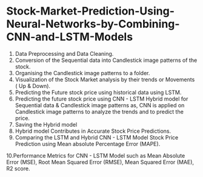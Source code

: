 # Stock-Market-Prediction-Using-Neural-Networks-by-Combining-CNN-and-LSTM-Models


1. Data Preprocessing and Data Cleaning.
2. Conversion of the Sequential data into Candlestick image patterns of the stock.
3. Organising the Candlestick image patterns to a folder.
4. Visualization of the Stock Market analysis by their trends or Movements ( Up & Down).
5. Predicting the Future stock price using historical data using LSTM.
6. Predicting the future stock price using CNN - LSTM Hybrid model for Sequential data & Candlestick image patterns as, CNN is applied on Candlestick image patterns to analyze the trends and to predict the price. 
7. Saving the Hybrid model
8. Hybrid model Contributes in Accurate Stock Price Predictions.
9. Comparing the LSTM and Hybrid CNN - LSTM Model Stock Price Prediction using Mean absolute Percentage Error (MAPE).

10.Performance Metrics for CNN - LSTM Model such as Mean Absolute Error (MSE), Root Mean Squared Error (RMSE), Mean Squared Error (MAE), R2 score.
